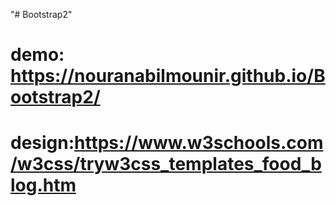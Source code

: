 "# Bootstrap2" 
# demo: https://nouranabilmounir.github.io/Bootstrap2/

# design:https://www.w3schools.com/w3css/tryw3css_templates_food_blog.htm
